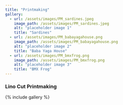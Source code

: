 ```yaml
---
title: "Printmaking"
gallery:
  - url: /assets/images/PM_sardines.jpeg
    image_path: /assets/images/PM_sardines.jpeg
    alt: "placeholder image 1"
    title: "Sardines"
  - url: /assets/images/PM_babayagahouse.png
    image_path: /assets/images/PM_babayagahouse.png
    alt: "placeholder image 2"
    title: "Baba Yaga House"
  - url: /assets/images/PM_bmxfrog.png
    image_path: /assets/images/PM_bmxfrog.png
    alt: "placeholder image 3"
    title: "BMX Frog"
---
```

### Lino Cut Printmaking
{% include gallery %}
